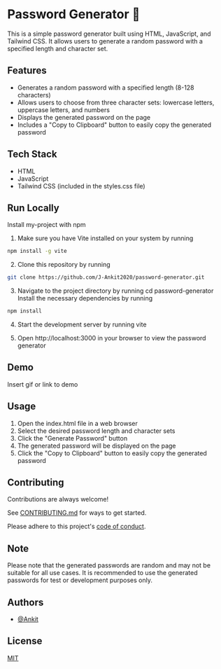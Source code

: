 
# Password Generator 🔑

This is a simple password generator built using HTML, JavaScript, and Tailwind CSS. It allows users to generate a random password with a specified length and character set.



## Features
- Generates a random password with a specified length (8-128 characters)
- Allows users to choose from three character sets: lowercase letters, uppercase letters, and numbers
- Displays the generated password on the page
- Includes a "Copy to Clipboard" button to easily copy the generated password


## Tech Stack

- HTML
- JavaScript
- Tailwind CSS (included in the styles.css file)
## Run Locally

Install my-project with npm

1. Make sure you have Vite installed on your system by running 

```bash
npm install -g vite
```
2. Clone this repository by running 

```bash
git clone https://github.com/J-Ankit2020/password-generator.git
```
3. Navigate to the project directory by running cd password-generator
Install the necessary dependencies by running 
```bash
npm install
```

4. Start the development server by running vite

5. Open http://localhost:3000 in your browser to view the password generator

    
## Demo

Insert gif or link to demo


## Usage

1. Open the index.html file in a web browser
2. Select the desired password length and character sets
3. Click the "Generate Password" button
4. The generated password will be displayed on the page
5. Click the "Copy to Clipboard" button to easily copy the generated password




## Contributing

Contributions are always welcome!

See [CONTRIBUTING.md](./CONTRIBUTING.md) for ways to get started.

Please adhere to this project's [code of conduct](./CODE_OF_CONDUCT.md).


## Note
Please note that the generated passwords are random and may not be suitable for all use cases. It is recommended to use the generated passwords for test or development purposes only.




## Authors

- [@Ankit](https://www.github.com/J-Ankit2020)


## License

[MIT](https://choosealicense.com/licenses/mit/)

